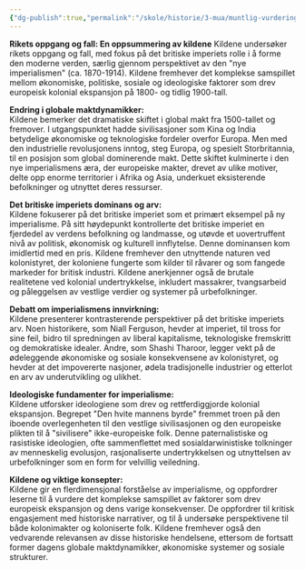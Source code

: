 ```yaml
---
{"dg-publish":true,"permalink":"/skole/historie/3-mua/muntlig-vurdering-jul/nyimperialismen/sammendrag/"}
---
```


**Rikets oppgang og fall: En oppsummering av kildene**
Kildene undersøker rikets oppgang og fall, med fokus på det britiske imperiets rolle i å forme den moderne verden, særlig gjennom perspektivet av den "nye imperialismen" (ca. 1870-1914). Kildene fremhever det komplekse samspillet mellom økonomiske, politiske, sosiale og ideologiske faktorer som drev europeisk kolonial ekspansjon på 1800- og tidlig 1900-tall.

**Endring i globale maktdynamikker:**  
Kildene bemerker det dramatiske skiftet i global makt fra 1500-tallet og fremover. I utgangspunktet hadde sivilisasjoner som Kina og India betydelige økonomiske og teknologiske fordeler overfor Europa. Men med den industrielle revolusjonens inntog, steg Europa, og spesielt Storbritannia, til en posisjon som global dominerende makt. Dette skiftet kulminerte i den nye imperialismens æra, der europeiske makter, drevet av ulike motiver, delte opp enorme territorier i Afrika og Asia, underkuet eksisterende befolkninger og utnyttet deres ressurser.

**Det britiske imperiets dominans og arv:**  
Kildene fokuserer på det britiske imperiet som et primært eksempel på ny imperialisme. På sitt høydepunkt kontrollerte det britiske imperiet en fjerdedel av verdens befolkning og landmasse, og utøvde et uovertruffent nivå av politisk, økonomisk og kulturell innflytelse. Denne dominansen kom imidlertid med en pris. Kildene fremhever den utnyttende naturen ved kolonistyret, der koloniene fungerte som kilder til råvarer og som fangede markeder for britisk industri. Kildene anerkjenner også de brutale realitetene ved kolonial undertrykkelse, inkludert massakrer, tvangsarbeid og påleggelsen av vestlige verdier og systemer på urbefolkninger.

**Debatt om imperialismens innvirkning:**  
Kildene presenterer kontrasterende perspektiver på det britiske imperiets arv. Noen historikere, som Niall Ferguson, hevder at imperiet, til tross for sine feil, bidro til spredningen av liberal kapitalisme, teknologiske fremskritt og demokratiske idealer. Andre, som Shashi Tharoor, legger vekt på de ødeleggende økonomiske og sosiale konsekvensene av kolonistyret, og hevder at det impovererte nasjoner, ødela tradisjonelle industrier og etterlot en arv av underutvikling og ulikhet.

**Ideologiske fundamenter for imperialisme:**  
Kildene utforsker ideologiene som drev og rettferdiggjorde kolonial ekspansjon. Begrepet "Den hvite mannens byrde" fremmet troen på den iboende overlegenheten til den vestlige sivilisasjonen og den europeiske plikten til å "sivilisere" ikke-europeiske folk. Denne paternalistiske og rasistiske ideologien, ofte sammenflettet med sosialdarwinistiske tolkninger av menneskelig evolusjon, rasjonaliserte undertrykkelsen og utnyttelsen av urbefolkninger som en form for velvillig veiledning.

**Kildene og viktige konsepter:**  
Kildene gir en flerdimensjonal forståelse av imperialisme, og oppfordrer leserne til å vurdere det komplekse samspillet av faktorer som drev europeisk ekspansjon og dens varige konsekvenser. De oppfordrer til kritisk engasjement med historiske narrativer, og til å undersøke perspektivene til både kolonimakter og koloniserte folk. Kildene fremhever også den vedvarende relevansen av disse historiske hendelsene, ettersom de fortsatt former dagens globale maktdynamikker, økonomiske systemer og sosiale strukturer.
